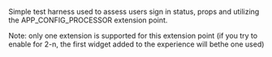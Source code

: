 Simple test harness used to assess users sign in status, props and utilizing the APP_CONFIG_PROCESSOR extension point.

Note: only one extension is supported for this extension point (if you try to enable for 2-n, the first widget added to the experience will bethe one used)
